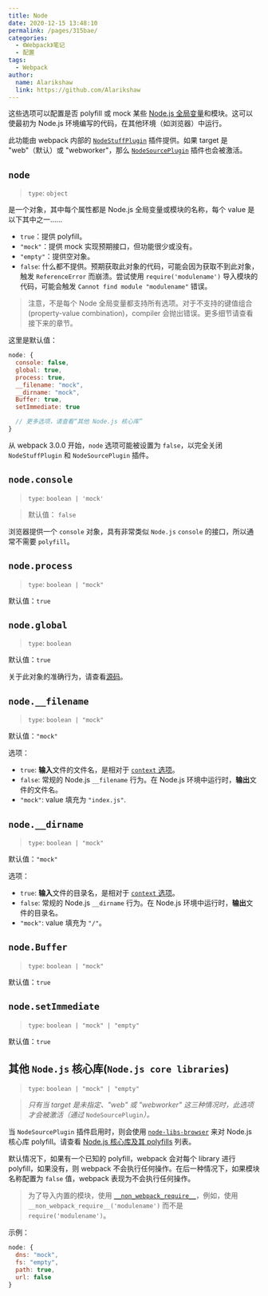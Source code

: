 ```yaml
---
title: Node
date: 2020-12-15 13:48:10
permalink: /pages/315bae/
categories:
  - 《Webpack》笔记
  - 配置
tags: 
  - Webpack 
author: 
  name: Alarikshaw
  link: https://github.com/Alarikshaw
---
```


这些选项可以配置是否 polyfill 或 mock 某些 [Node.js 全局变量](https://nodejs.org/docs/latest/api/globals.html)和模块。这可以使最初为 Node.js 环境编写的代码，在其他环境（如浏览器）中运行。

此功能由 webpack 内部的 [`NodeStuffPlugin`](https://github.com/webpack/webpack/blob/master/lib/NodeStuffPlugin.js) 插件提供。如果 target 是 "web"（默认）或 "webworker"，那么 [`NodeSourcePlugin`](https://github.com/webpack/webpack/blob/master/lib/node/NodeSourcePlugin.js) 插件也会被激活。

## `node`

> `type`: `object`

是一个对象，其中每个属性都是 Node.js 全局变量或模块的名称，每个 value 是以下其中之一……

- `true`：提供 polyfill。
- `"mock"`：提供 mock 实现预期接口，但功能很少或没有。
- `"empty"`：提供空对象。
- `false`: 什么都不提供。预期获取此对象的代码，可能会因为获取不到此对象，触发 `ReferenceError` 而崩溃。尝试使用 `require('modulename')` 导入模块的代码，可能会触发 `Cannot find module "modulename"` 错误。

> 注意，不是每个 Node 全局变量都支持所有选项。对于不支持的键值组合(property-value combination)，compiler 会抛出错误。更多细节请查看接下来的章节。

这里是默认值：

```js
node: {
  console: false,
  global: true,
  process: true,
  __filename: "mock",
  __dirname: "mock",
  Buffer: true,
  setImmediate: true

  // 更多选项，请查看“其他 Node.js 核心库”
}
```

从 webpack 3.0.0 开始，`node` 选项可能被设置为 `false`，以完全关闭 `NodeStuffPlugin` 和 `NodeSourcePlugin` 插件。

## `node.console`

> `type`: `boolean | 'mock'`

> 默认值： `false`

浏览器提供一个 `console` 对象，具有非常类似 `Node.js` `console` 的接口，所以通常不需要 `polyfill`。

## `node.process`

> `type`: `boolean | "mock"`

默认值：`true`

## `node.global`

> `type`: `boolean`

默认值：`true`

关于此对象的准确行为，请查看[源码](https://github.com/webpack/webpack/blob/master/buildin/global.js)。

## `node.__filename`

> `type`: `boolean | "mock"`

默认值：`"mock"`

选项：

- `true`: **输入**文件的文件名，是相对于 [`context` 选项](https://webpack.js.org/configuration/entry-context/#context)。
- `false`: 常规的 Node.js `__filename` 行为。在 Node.js 环境中运行时，**输出**文件的文件名。
- `"mock"`: value 填充为 `"index.js"`.

## `node.__dirname`

> `type`: `boolean | "mock"`

默认值：`"mock"`

选项：

- `true`: **输入**文件的目录名，是相对于 [`context` 选项](https://webpack.js.org/configuration/entry-context/#context)。
- `false`: 常规的 Node.js `__dirname` 行为。在 Node.js 环境中运行时，**输出**文件的目录名。
- `"mock"`: value 填充为 `"/"`。

## `node.Buffer`

> `type`: `boolean | "mock"`

默认值：`true`

## `node.setImmediate`

> `type`: `boolean | "mock" | "empty"`

默认值：`true`

## 其他 `Node.js` 核心库(`Node.js core libraries`)

> `type`: `boolean | "mock" | "empty"`

> *只有当 target 是未指定、"web" 或 "webworker" 这三种情况时，此选项才会被激活（通过* `NodeSourcePlugin`*）。*

当 `NodeSourcePlugin` 插件启用时，则会使用 [`node-libs-browser`](https://github.com/webpack/node-libs-browser) 来对 Node.js 核心库 polyfill。请查看 [Node.js 核心库及其 polyfills](https://github.com/webpack/node-libs-browser#readme) 列表。

默认情况下，如果有一个已知的 polyfill，webpack 会对每个 library 进行 polyfill，如果没有，则 webpack 不会执行任何操作。在后一种情况下，如果模块名称配置为 `false` 值，webpack 表现为不会执行任何操作。

> 为了导入内置的模块，使用 [`__non_webpack_require__`](https://www.webpackjs.com/api/module-variables/#__non_webpack_require__-webpack-specific-)，例如，使用 `__non_webpack_require__('modulename')` 而不是 `require('modulename')`。

示例：

```js
node: {
  dns: "mock",
  fs: "empty",
  path: true,
  url: false
}
```

